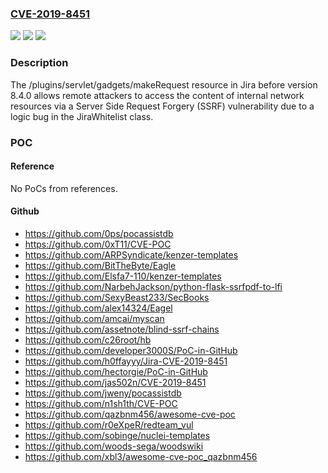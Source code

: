 ### [CVE-2019-8451](https://cve.mitre.org/cgi-bin/cvename.cgi?name=CVE-2019-8451)
![](https://img.shields.io/static/v1?label=Product&message=Jira&color=blue)
![](https://img.shields.io/static/v1?label=Version&message=%3C%208.4.0%20&color=brighgreen)
![](https://img.shields.io/static/v1?label=Vulnerability&message=Server-Side%20Request%20Forgery%20(SSRF)&color=brighgreen)

### Description

The /plugins/servlet/gadgets/makeRequest resource in Jira before version 8.4.0 allows remote attackers to access the content of internal network resources via a Server Side Request Forgery (SSRF) vulnerability due to a logic bug in the JiraWhitelist class.

### POC

#### Reference
No PoCs from references.

#### Github
- https://github.com/0ps/pocassistdb
- https://github.com/0xT11/CVE-POC
- https://github.com/ARPSyndicate/kenzer-templates
- https://github.com/BitTheByte/Eagle
- https://github.com/Elsfa7-110/kenzer-templates
- https://github.com/NarbehJackson/python-flask-ssrfpdf-to-lfi
- https://github.com/SexyBeast233/SecBooks
- https://github.com/alex14324/Eagel
- https://github.com/amcai/myscan
- https://github.com/assetnote/blind-ssrf-chains
- https://github.com/c26root/hb
- https://github.com/developer3000S/PoC-in-GitHub
- https://github.com/h0ffayyy/Jira-CVE-2019-8451
- https://github.com/hectorgie/PoC-in-GitHub
- https://github.com/jas502n/CVE-2019-8451
- https://github.com/jweny/pocassistdb
- https://github.com/n1sh1th/CVE-POC
- https://github.com/qazbnm456/awesome-cve-poc
- https://github.com/r0eXpeR/redteam_vul
- https://github.com/sobinge/nuclei-templates
- https://github.com/woods-sega/woodswiki
- https://github.com/xbl3/awesome-cve-poc_qazbnm456


